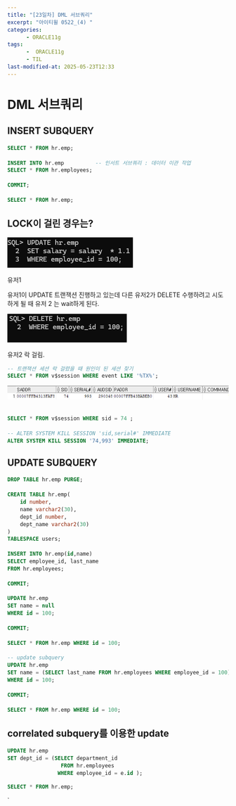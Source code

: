 ```yaml
---
title: "[23일차] DML 서브쿼리"
excerpt: "아이티윌 0522_(4) "
categories:
      - ORACLE11g
tags:
      -  ORACLE11g
      - TIL
last-modified-at: 2025-05-23T12:33
---
```


# DML 서브쿼리

## INSERT SUBQUERY

```sql
SELECT * FROM hr.emp;

INSERT INTO hr.emp          -- 인서트 서브쿼리 : 데이터 이관 작업
SELECT * FROM hr.employees;

COMMIT;

SELECT * FROM hr.emp;
```

## LOCK이 걸린 경우는?

![유저1](/assets/20250522/22.png)

유저1

유저1이 UPDATE 트랜잭션 진행하고 있는데 다른 유저2가 DELETE 수행하려고 시도하게 될 때 
유저 2 는 wait하게 된다.

![유저2 락 걸림.](/assets/20250522/23.png)

유저2 락 걸림.

```sql
-- 트랜잭션 세션 락 걸렸을 때 원인이 된 세션 찾기 
SELECT * FROM v$session WHERE event LIKE '%TX%';
```

![image.png](/assets/20250522/24.png)

```sql

SELECT * FROM v$session WHERE sid = 74 ;

-- ALTER SYSTEM KILL SESSION 'sid,serial#' IMMEDIATE
ALTER SYSTEM KILL SESSION '74,993' IMMEDIATE;
```

## UPDATE SUBQUERY

```sql
DROP TABLE hr.emp PURGE;

CREATE TABLE hr.emp(
    id number,
    name varchar2(30),
    dept_id number,
    dept_name varchar2(30)    
)
TABLESPACE users;

INSERT INTO hr.emp(id,name)
SELECT employee_id, last_name
FROM hr.employees;

COMMIT;

UPDATE hr.emp
SET name = null
WHERE id = 100;

COMMIT;

SELECT * FROM hr.emp WHERE id = 100;

-- update subquery
UPDATE hr.emp
SET name = (SELECT last_name FROM hr.employees WHERE employee_id = 100)
WHERE id = 100;

COMMIT;

SELECT * FROM hr.emp WHERE id = 100;
```

## correlated subquery를 이용한 update

```sql
UPDATE hr.emp
SET dept_id = (SELECT department_id
                 FROM hr.employees
                WHERE employee_id = e.id );                
```

```sql
SELECT * FROM hr.emp; 
```

`